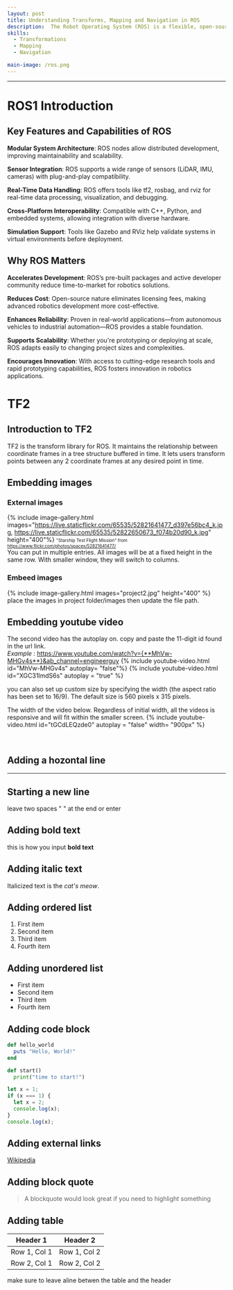 ```yaml
---
layout: post
title: Understanding Transforms, Mapping and Navigation in ROS
description:  The Robot Operating System (ROS) is a flexible, open-source framework for writing robot software. It provides tools, libraries, and conventions to simplify the task of creating complex and robust robot behavior across a wide variety of robotic platforms. ROS is widely used in academia, research, and increasingly in commercial robotics due to its modular architecture and strong community support. Our current project involves designing a maze arena and implementing autonomous navigation using ROS1 on the Limo robot. In this page we display our learning on ROS1.
skills: 
  - Transformations
  - Mapping
  - Navigation

main-image: /ros.png
---
```


---
# ROS1 Introduction
## Key Features and Capabilities of ROS
**Modular System Architecture**: ROS nodes allow distributed development, improving maintainability and scalability.


**Sensor Integration**: ROS supports a wide range of sensors (LiDAR, IMU, cameras) with plug-and-play compatibility.


**Real-Time Data Handling**: ROS offers tools like tf2, rosbag, and rviz for real-time data processing, visualization, and debugging.


**Cross-Platform Interoperability**: Compatible with C++, Python, and embedded systems, allowing integration with diverse hardware.


**Simulation Support**: Tools like Gazebo and RViz help validate systems in virtual environments before deployment.

## Why ROS Matters 
**Accelerates Development**: ROS’s pre-built packages and active developer community reduce time-to-market for robotics solutions.


**Reduces Cost**: Open-source nature eliminates licensing fees, making advanced robotics development more cost-effective.


**Enhances Reliability**: Proven in real-world applications—from autonomous vehicles to industrial automation—ROS provides a stable foundation.


**Supports Scalability**: Whether you're prototyping or deploying at scale, ROS adapts easily to changing project sizes and complexities.


**Encourages Innovation**: With access to cutting-edge research tools and rapid prototyping capabilities, ROS fosters innovation in robotics applications.

# TF2
## Introduction to TF2
TF2 is the transform library for ROS. It maintains the relationship between coordinate frames in a tree structure buffered in time. It lets users transform points between any 2 coordinate frames at any desired point in time.



## Embedding images 
### External images
{% include image-gallery.html images="https://live.staticflickr.com/65535/52821641477_d397e56bc4_k.jpg, https://live.staticflickr.com/65535/52822650673_f074b20d90_k.jpg" height="400"%}
<span style="font-size: 10px">"Starship Test Flight Mission" from https://www.flickr.com/photos/spacex/52821641477/</span>  
You can put in multiple entries. All images will be at a fixed height in the same row. With smaller window, they will switch to columns.  

### Embeed images
{% include image-gallery.html images="project2.jpg" height="400" %} 
place the images in project folder/images then update the file path.   


## Embedding youtube video
The second video has the autoplay on. copy and paste the 11-digit id found in the url link. <br>
*Example* : https://www.youtube.com/watch?v={**MhVw-MHGv4s**}&ab_channel=engineerguy
{% include youtube-video.html id="MhVw-MHGv4s" autoplay= "false"%}
{% include youtube-video.html id="XGC31lmdS6s" autoplay = "true" %}

you can also set up custom size by specifying the width (the aspect ratio has been set to 16/9). The default size is 560 pixels x 315 pixels.  

The width of the video below. Regardless of initial width, all the videos is responsive and will fit within the smaller screen.
{% include youtube-video.html id="tGCdLEQzde0" autoplay = "false" width= "900px" %}  

<br>

## Adding a hozontal line
---

## Starting a new line
leave two spaces "  " at the end or enter <br>

## Adding bold text
this is how you input **bold text**

## Adding italic text
Italicized text is the *cat's meow*.

## Adding ordered list
1. First item
2. Second item
3. Third item
4. Fourth item

## Adding unordered list
- First item
- Second item
- Third item
- Fourth item

## Adding code block
```ruby
def hello_world
  puts "Hello, World!"
end
```

```python
def start()
  print("time to start!")
```

```javascript
let x = 1;
if (x === 1) {
  let x = 2;
  console.log(x);
}
console.log(x);

```

## Adding external links
[Wikipedia](https://en.wikipedia.org)


## Adding block quote
> A blockquote would look great if you need to highlight something


## Adding table 

| Header 1 | Header 2 |
|----------|----------|
| Row 1, Col 1 | Row 1, Col 2 |
| Row 2, Col 1 | Row 2, Col 2 |

make sure to leave aline betwen the table and the header


